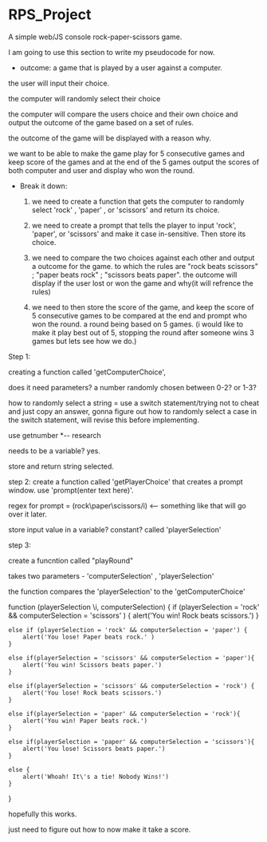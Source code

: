 # RPS_Project
A simple web/JS console rock-paper-scissors game.

I am going to use this section to write my pseudocode for now.

* outcome:
 a game that is played by a user against a computer. 
 
 the user will input their choice.
 
 the computer will randomly select their choice
 
 the computer will compare the users choice and their own choice and output the outcome of the game based on a set of rules. 

 the outcome of the game will be displayed with a reason why.

 we want to be able to make the game play for 5 consecutive games and keep score of the games and at the end of the 5 games output the scores of both computer and user and display who won the round.

* Break it down:

    1. we need to create a function that gets the computer to randomly select 'rock' , 'paper' , or 'scissors' and return its choice.

    2. we need to create a prompt that tells the player to input 'rock', 'paper', or 'scissors' and make it case in-sensitive. Then store its choice.

    3. we need to compare the two choices against each other and output a outcome for the game. to which the rules are "rock beats scissors" ; "paper beats rock" ; "scissors beats paper". the outcome will display if the user lost or won the game and why(it will refrence the rules)

    4. we need to then store the score of the game, and keep the score of 5 consecutive games to be compared at the end and prompt who won the round. a round being based on 5 games. (i would like to make it play best out of 5,  stopping the round after someone wins 3 games but lets see how we do.)

Step 1:

creating a function called 'getComputerChoice', 

does it need parameters? a number randomly chosen between 0-2? or 1-3? 

how to randomly select a string = use a switch statement/trying not to cheat and just copy an answer, gonna figure out how to randomly select a case in the switch statement, will revise this before implementing. 

use getnumber *-- research

needs to be a variable? yes.

store and return string selected.

step 2:
create a function called 'getPlayerChoice' that creates a prompt window. use 'prompt(enter text here)'.

regex for prompt = (rock\paper\scissors/i) <-- something like that will go over it later.

store input value in a variable? constant? called 'playerSelection'

step 3:

create a funcntion called "playRound"

takes two parameters - 'computerSelection' , 'playerSelection'

the function compares the 'playerSelection' to the 'getComputerChoice'

function (playerSelection \i, computerSelection) {
    if (playerSelection = 'rock' && computerSelection = 'scissors' ) {
        alert('You win! Rock beats scissors.')
    }

    else if (playerSelection = 'rock' && computerSelection = 'paper') {
        alert('You lose! Paper beats rock.' )
    }

    else if(playerSelection = 'scissors' && computerSelection = 'paper'){
        alert('You win! Scissors beats paper.')
    }
    
    else if(playerSelection = 'scissors' && computerSelection = 'rock') {
        alert('You lose! Rock beats scissors.')
    }

    else if(playerSelection = 'paper' && computerSelection = 'rock'){
        alert('You win! Paper beats rock.')
    }

    else if(playerSelection = 'paper' && computerSelection = 'scissors'){
        alert('You lose! Scissors beats paper.')
    }

    else {
        alert('Whoah! It\'s a tie! Nobody Wins!')
    }
}

hopefully this works.

just need to figure out how to now make it take a score.